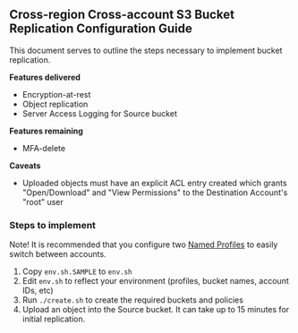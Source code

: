 ## Cross-region Cross-account S3 Bucket Replication Configuration Guide

This document serves to outline the steps necessary to implement bucket replication.

__Features delivered__
- Encryption-at-rest
- Object replication
- Server Access Logging for Source bucket

__Features remaining__
- MFA-delete

__Caveats__
- Uploaded objects must have an explicit ACL entry created which grants "Open/Download" and "View Permissions" to the Destination Account's "root" user

### Steps to implement

Note! It is recommended that you configure two [Named Profiles](http://docs.aws.amazon.com/cli/latest/userguide/cli-chap-getting-started.html#cli-multiple-profiles) to easily switch between accounts.

1. Copy `env.sh.SAMPLE` to `env.sh`
2. Edit `env.sh` to reflect your environment (profiles, bucket names, account IDs, etc)
3. Run `./create.sh` to create the required buckets and policies
4. Upload an object into the Source bucket. It can take up to 15 minutes for initial replication.
